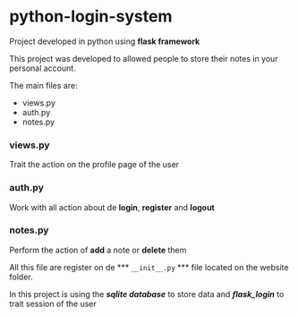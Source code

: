 # python-login-system
Project developed in python using **flask framework**

This project was developed to allowed people to store their notes in your personal account.

The main files are:
* views.py
* auth.py
* notes.py

### views.py
Trait the action on the profile page of the user

### auth.py
Work with all action about de **login**, **register** and **logout**

### notes.py
Perform the action of **add** a note or **delete** them

All this file are register on de *** `` __init__.py `` *** file located on the website folder.

In this project is using the ***sqlite database*** to store data and ***flask_login*** to trait session of the user
